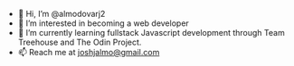 - 👋 Hi, I’m @almodovarj2
- 👀 I’m interested in becoming a web developer
- 🌱 I’m currently learning fullstack Javascript development through Team Treehouse and The Odin Project.
- 📫 Reach me at joshjalmo@gmail.com

<!---
almodovarj2/almodovarj2 is a ✨ special ✨ repository because its `README.md` (this file) appears on your GitHub profile.
You can click the Preview link to take a look at your changes.
--->
